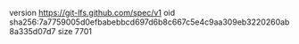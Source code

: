 version https://git-lfs.github.com/spec/v1
oid sha256:7a7759005d0efbabebbcd697d6b8c667c5e4c9aa309eb3220260ab8a335d07d7
size 7701
